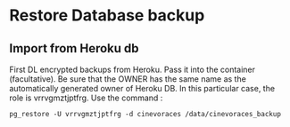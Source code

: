 # Restore Database backup

## Import from Heroku db

First DL encrypted backups from Heroku.
Pass it into the container (facultative).
Be sure that the OWNER has the same name as the automatically generated owner of Heroku DB. In this particular case, the role is vrrvgmztjptfrg.
Use the command :
```
pg_restore -U vrrvgmztjptfrg -d cinevoraces /data/cinevoraces_backup
```